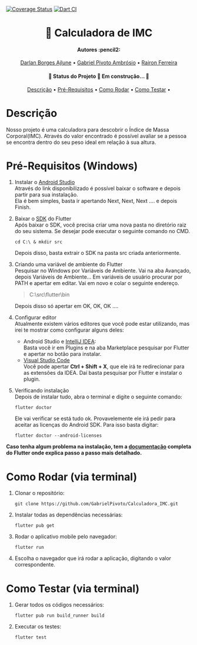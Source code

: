 [![Coverage Status](https://coveralls.io/repos/github/GabrielPivoto/Calculadora_IMC/badge.svg?branch=master)](https://coveralls.io/github/GabrielPivoto/Calculadora_IMC?branch=master)
[![Dart CI](https://github.com/GabrielPivoto/Calculadora_IMC/actions/workflows/dart.yml/badge.svg)](https://github.com/GabrielPivoto/Calculadora_IMC/actions/workflows/dart.yml)

<h1 align="center">🧮 Calculadora de IMC</h1>

<h4 align="center"> 
	Autores :pencil2:
</h4>

<p align="center">
 <a href="https://github.com/DarlanAjlune">Darlan Borges Ajlune</a> •
 <a href="https://github.com/GabrielPivoto">Gabriel Pivoto Ambrósio</a> •
 <a href="https://github.com/rairongf">Rairon Ferreira</a> 
</p>

<h4 align="center"> 
	🚧  Status do Projeto 🚀 Em construção...  🚧
</h4>

<p align="center">
 <a href="#Descrição">Descrição</a> •
 <a href="#Pré-Requisitos">Pré-Requisitos</a> •
 <a href="#Como-Rodar">Como Rodar</a> •
 <a href="#Como-Testar">Como Testar</a> •
</p>

# Descrição <a name="Descrição"></a>

Nosso projeto é uma calculadora para descobrir o Índice de Massa Corporal(IMC). Através do valor encontrado é possível avaliar se a pessoa se encontra dentro do seu peso ideal em relação à sua altura.

# Pré-Requisitos (Windows) <a name="Pré-Requisitos"></a>
1. Instalar o [Android Studio](https://developer.android.com/studio/)  
Através do link disponibilizado é possível baixar o software e depois partir para sua instalação.  
Ela é bem simples, basta ir apertando Next, Next, Next .... e depois Finish.

2. Baixar o [SDK](https://flutter.dev/docs/get-started/install/windows) do Flutter  
Após baixar o SDK, você precisa criar uma nova pasta no diretório raiz do seu sistema. Se desejar pode executar o seguinte comando no CMD.
    ```
    cd C:\ & mkdir src    
    ```
    Depois disso, basta extrair o SDK na pasta src criada anteriormente.
  
3. Criando uma variável de ambiente do Flutter  
Pesquisar no Windows por Variáveis de Ambiente. Vai na aba Avançado, depois Variáveis de Ambiente... Em variáveis de usuário procurar por PATH e apertar em editar. Vai em novo e colar o seguinte endereço.
    > C:\src\flutter\bin  

    Depois disso só apertar em OK, OK, OK ....

4. Configurar editor  
Atualmente existem vários editores que você pode estar utilizando, mas irei te mostrar como configurar alguns deles:  
    * Android Studio e [IntelliJ IDEA](https://www.jetbrains.com/pt-br/idea/):  
    Basta você ir em Plugins e na aba Marketplace pesquisar por Flutter e apertar no botão para instalar.
    * [Visual Studio Code](https://code.visualstudio.com/)  
    Você pode apertar **Ctrl + Shift + X**, que ele irá te redirecionar para as extensões da IDEA. Daí basta pesquisar por Flutter e instalar o plugin.

5. Verificando instalação  
Depois de instalar tudo, abra o terminal e digite o seguinte comando:
    ```
    flutter doctor  
    ```
    Ele vai verificar se está tudo ok. Provavelemente ele irá pedir para aceitar as licenças do Android SDK. Para isso basta digitar:
    ```
    flutter doctor --android-licenses  
    ```
__Caso tenha algum problema na instalação, tem a [documentação](https://docs.flutter.dev/get-started/install/windows) completa do Flutter onde explica passo a passo mais detalhado.__

# Como Rodar (via terminal) <a name="Como-Rodar"></a>
1. Clonar o repositório:  
    ```
    git clone https://github.com/GabrielPivoto/Calculadora_IMC.git
    ```
2. Instalar todas as dependências necessárias: 
    ```
    flutter pub get
    ```
3. Rodar o aplicativo mobile pelo navegador:
    ```
    flutter run
    ```
4. Escolha o navegador que irá rodar a aplicação, digitando o valor correspondente.

# Como Testar (via terminal) <a name="Como-Testar"></a>
1. Gerar todos os códigos necessários:  
    ```
    flutter pub run build_runner build
    ```
2. Executar os testes:
    ```
    flutter test
    ```
